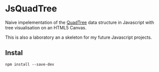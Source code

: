 # JsQuadTree

Naive impelementation of the [QuadTree](http://en.wikipedia.org/wiki/Quadtree) data structure in Javascript with tree
visualisation on an HTML5 Canvas.

This is also a laboratory an a skeleton for my future Javascript projects.

## Instal

    npm install --save-dev
